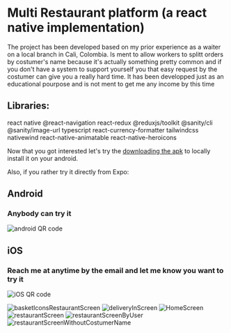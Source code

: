 # Multi Restaurant platform (a react native implementation)
The project has been developed based on my prior experience as a waiter on a local branch in Cali, Colombia. Is ment to allow workers to splitt orders by costumer's name because it's actually something pretty common and if you don't have a system to support yourself you that easy request by the costumer can give you a really hard time.
It has been developped just as an educational pourpose and is not ment to get me any income by this time

## Libraries:
react native
@react-navigation
react-redux
@reduxjs/toolkit
@sanity/cli
@sanity/image-url
typescript
react-currency-formatter
tailwindcss
nativewind
react-native-animatable
react-native-heroicons

Now that you got interested let's try the [downloading the apk](https://expo.dev/accounts/nocallerworld/projects/deliveroonew/builds/1fb2f8b0-33d4-4e1d-8cbb-5312ea47a72d) 
to locally install it on your android.

Also, if you rather try it directly from Expo:

## Android
### Anybody can try it
![android QR code](https://user-images.githubusercontent.com/68607137/214677294-9ddf554e-3ec0-4a48-8ff5-83e807ca0f9a.png)


## iOS
### Reach me at anytime by the email and let me know you want to try it
![iOS QR code](https://user-images.githubusercontent.com/68607137/214677963-db633afa-8ff6-4c1b-8450-fe3e08cfbdaa.png)

![basketIconsRestaurantScreen](https://user-images.githubusercontent.com/68607137/214678377-d3dbdfdf-08bb-42e3-bfed-84172f34da81.jpg)
![deliveryInScreen](https://user-images.githubusercontent.com/68607137/214678439-42d5aad8-235a-4dcb-a0f4-895ff79d7551.jpg)
![HomeScreen](https://user-images.githubusercontent.com/68607137/214678477-da0b9c59-a60d-4523-8940-1bcb11811e69.jpg)
![restaurantScreen](https://user-images.githubusercontent.com/68607137/214678504-9078193f-b037-4589-be07-8001a77a62c6.jpg)
![restaurantScreenByUser](https://user-images.githubusercontent.com/68607137/214678521-db740d2f-2857-4524-9913-3d0a0fbeddec.jpg)
![restaurantScreenWithoutCostumerName](https://user-images.githubusercontent.com/68607137/214678554-2b8486b6-d0fa-4735-8915-2910660c6037.jpg)





